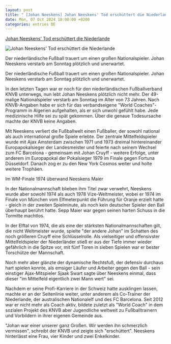 ```yaml
---
layout: post
title: " [Johan Neeskens] Johan Neeskens' Tod erschüttert die Niederlande"
date: Mon, 07 Oct 2024 18:00:00 +0200
categories: entries DE
---
```

[Johan Neeskens' Tod erschüttert die Niederlande](https://www.kicker.de/johan-neeskens-tod-erschuettert-die-niederlande-1057590/artikel)

![Johan Neeskens' Tod erschüttert die Niederlande](https://derivates.kicker.de/image/upload/c_crop%2Cx_0%2Cy_16%2Cw_1600%2Ch_900/w_1200%2Cq_auto/v1/2024/10/07/327dff91-38ad-4b26-b2c5-0067e4ca9d4f.jpeg)

Der niederländische Fußball trauert um einen großen Nationalspieler. Johan Neeskens verstarb am Sonntag plötzlich und unerwartet.

Der niederländische Fußball trauert um einen großen Nationalspieler. Johan Neeskens verstarb am Sonntag plötzlich und unerwartet.

In den letzten Tagen war er noch für den niederländischen Fußballverband KNVB unterwegs, nun lebt Johan Neeskens plötzlich nicht mehr. Der 49-malige Nationalspieler verstarb am Sonntag im Alter von 73 Jahren. Nach KNVB-Angaben habe er sich für das verbandseigene "World Coaches"-Programm in Algerien aufgehalten, als er sich unwohl gefühlt habe. Jede medizinische Hilfe sei zu spät gekommen. Über die genaue Todesursache machte der KNVB keine Angaben.

Mit Neeskens verliert die Fußballwelt einen Fußballer, der sowohl national als auch international große Spiele erlebte. Der zentrale Mittelfeldspieler wurde mit Ajax Amsterdam zwischen 1971 und 1973 dreimal hintereinander Europapokalsieger der Landesmeister und feierte nach seinem Wechsel zum FC Barcelona - gemeinsam mit Johan Cruyff - weitere Erfolge, unter anderem im Europapokal der Pokalsieger 1979 im Finale gegen Fortuna Düsseldorf. Danach zog er zu den New York Cosmos weiter und holte weitere Trophäen.

Im WM-Finale 1974 überwand Neeskens Maier

In der Nationalmannschaft blieben ihm Titel zwar verwehrt, Neeskens wurde aber sowohl 1974 als auch 1978 Vize-Weltmeister, wobei er 1974 im Finale von München vom Elfmeterpunkt die Führung für Oranje erzielt hatte - gleich in der zweiten Spielminute, als noch kein deutscher Spieler den Ball überhaupt berührt hatte. Sepp Maier war gegen seinen harten Schuss in die Tormitte machtlos.

In der Elftal von 1974, die als eine der stärksten Nationalmannschaften gilt, die nicht Weltmeister wurde, spielte "der andere Johan" im Schatten des noch größeren Cruyff eine Schlüsselrolle. Als vielseitiger und offensivster Mittelfeldspieler der Niederländer stieß er aus der Tiefe immer wieder gefährlich in die Spitze vor, mit fünf Toren in sieben Spielen war er bester Torschütze der Mannschaft.

Noch mehr aber glänzte der dynamische Rechtsfuß, der defensiv durchaus hart spielen konnte, als emsiger Läufer und Arbeiter gegen den Ball - sein einstiger Ajax-Mitspieler Sjaak Swart sagte über Neeskens einmal, dass dieser "im Mittelfeld eigentlich zwei Mann wert" sei.

Nachdem er seine Profi-Karriere in der Schweiz hatte ausklingen lassen, machte er an der Seitenlinie weiter, unter anderem als Co-Trainer der Niederlande, der australischen Nationalelf und des FC Barcelona. Seit 2012 war er nicht mehr als Coach aktiv, bildete zuletzt als "World Coach" in dem sozialen Projekt des KNVB aber Jugendliche weltweit zu Fußballtrainern und Vorbildern in ihrer eigenen Gemeinde aus.

"Johan war einer unserer ganz Großen. Wir werden ihn schmerzlich vermissen", schreibt der KNVB und zeigte sich "erschüttert". Neeskens hinterlässt eine Frau, vier Kinder und zwei Enkelkinder.

